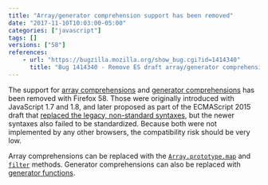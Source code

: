 ```yaml
---
title: "Array/generator comprehension support has been removed"
date: "2017-11-10T10:03:00-05:00"
categories: ["javascript"]
tags: []
versions: ["58"]
references:
    - url: "https://bugzilla.mozilla.org/show_bug.cgi?id=1414340"
      title: "Bug 1414340 - Remove ES draft array/generator comprehensions"
---
```

The support for [array comprehensions](https://developer.mozilla.org/en-US/docs/Web/JavaScript/Reference/Operators/Array_comprehensions) and [generator comprehensions](https://developer.mozilla.org/en-US/docs/Web/JavaScript/Reference/Operators/Generator_comprehensions) has been removed with Firefox 58. Those were originally introduced with JavaScript 1.7 and 1.8, and later proposed as part of the ECMAScript 2015 draft that [replaced the legacy, non-standard syntaxes](https://www.fxsitecompat.com/en-CA/docs/2016/legacy-array-generator-comprehension-syntaxes-have-been-removed/), but the newer syntaxes also failed to be standardized. Because both were not implemented by any other browsers, the compatibility risk should be very low.

Array comprehensions can be replaced with the [`Array.prototype.map`](https://developer.mozilla.org/en-US/docs/Web/JavaScript/Reference/Global_Objects/Array/map) and [`filter`](https://developer.mozilla.org/en-US/docs/Web/JavaScript/Reference/Global_Objects/Array/filter) methods. Generator comprehensions can also be replaced with [generator functions](https://developer.mozilla.org/en-US/docs/Web/JavaScript/Reference/Statements/function*).
